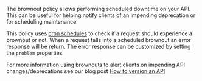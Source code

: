 The brownout policy allows performing scheduled downtime on your API. This can be useful for helping notify clients of an impending deprecation or for scheduling maintenance.

This policy uses [cron schedules](https://crontab.guru) to check if a request should experience a brownout or not. When a request falls into a scheduled brownout an error response will be return. The error response can be customized by setting the `problem` properties.

For more information using brownouts to alert clients on impending API changes/deprecations see our blog post [How to version an API](https://zuplo.com/blog/2022/05/17/how-to-version-an-api)
